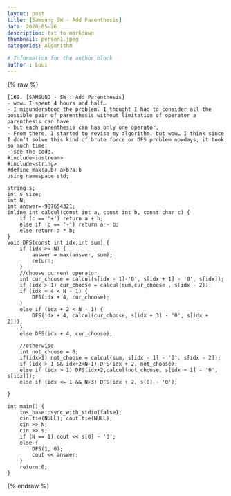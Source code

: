 ```yaml
---
layout: post
title: [Samsung SW - Add Parenthesis]
data: 2020-05-26
description: txt to markdown
thumbnail: person1.jpeg
categories: Algorithm

# Information for the author block
author : Loui
---
```


{% raw %}

	﻿[169. [SAMSUNG - SW : Add Parenthesis]
	- wow… I spent 4 hours and half…
	- I misunderstood the problem. I thought I had to consider all the possible pair of parenthesis without limitation of operator a parenthesis can have.
	- but each parenthesis can has only one operator.
	- From there, I started to revise my algorithm. but wow… I think since I don’t solve this kind of brute force or DFS problem nowdays, it took so much time.
	- see the code.
	#include<iostream>
	#include<string>
	#define max(a,b) a>b?a:b
	using namespace std;
	
	string s;
	int s_size;
	int N;
	int answer=-987654321;
	inline int calcul(const int a, const int b, const char c) {
		if (c == '+') return a + b;
		else if (c == '-') return a - b;
		else return a * b;
	}
	void DFS(const int idx,int sum) {
		if (idx >= N) {
			answer = max(answer, sum);
			return;
		} 
		//choose current operator
		int cur_choose = calcul(s[idx - 1]-'0', s[idx + 1] - '0', s[idx]);
		if (idx > 1) cur_choose = calcul(sum,cur_choose , s[idx - 2]);
		if (idx + 4 < N - 1) {
			DFS(idx + 4, cur_choose);
		}
		else if (idx + 2 < N - 1) {	
			DFS(idx + 4, calcul(cur_choose, s[idx + 3] - '0', s[idx + 2]));
		}
		else DFS(idx + 4, cur_choose);
	
		//otherwise
		int not_choose = 0;
		if(idx>1) not_choose = calcul(sum, s[idx - 1] - '0', s[idx - 2]);
		if (idx > 1 && idx+2<N-1) DFS(idx + 2, not_choose);
		else if (idx > 1) DFS(idx+2,calcul(not_choose, s[idx + 1] - '0', s[idx]));
		else if (idx <= 1 && N>3) DFS(idx + 2, s[0] - '0');
		
	}
	
	int main() {
		ios_base::sync_with_stdio(false);
		cin.tie(NULL); cout.tie(NULL);
		cin >> N;
		cin >> s;
		if (N == 1) cout << s[0] - '0';
		else {
			DFS(1, 0);
			cout << answer;
		} 
		return 0;
	}
	
	
	
{% endraw %}
